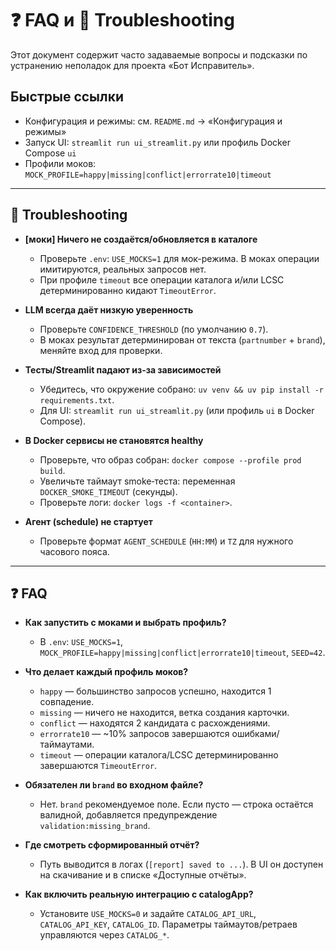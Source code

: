 # ❓ FAQ и 🧯 Troubleshooting

Этот документ содержит часто задаваемые вопросы и подсказки по устранению неполадок для проекта «Бот Исправитель».

## Быстрые ссылки
- Конфигурация и режимы: см. `README.md` → «Конфигурация и режимы»
- Запуск UI: `streamlit run ui_streamlit.py` или профиль Docker Compose `ui`
- Профили моков: `MOCK_PROFILE=happy|missing|conflict|errorrate10|timeout`

---

## 🧯 Troubleshooting

- **[моки] Ничего не создаётся/обновляется в каталоге**
  - Проверьте `.env`: `USE_MOCKS=1` для мок-режима. В моках операции имитируются, реальных запросов нет.
  - При профиле `timeout` все операции каталога и/или LCSC детерминированно кидают `TimeoutError`.

- **LLM всегда даёт низкую уверенность**
  - Проверьте `CONFIDENCE_THRESHOLD` (по умолчанию `0.7`).
  - В моках результат детерминирован от текста (`partnumber` + `brand`), меняйте вход для проверки.

- **Тесты/Streamlit падают из‑за зависимостей**
  - Убедитесь, что окружение собрано: `uv venv && uv pip install -r requirements.txt`.
  - Для UI: `streamlit run ui_streamlit.py` (или профиль `ui` в Docker Compose).

- **В Docker сервисы не становятся healthy**
  - Проверьте, что образ собран: `docker compose --profile prod build`.
  - Увеличьте таймаут smoke‑теста: переменная `DOCKER_SMOKE_TIMEOUT` (секунды).
  - Проверьте логи: `docker logs -f <container>`.

- **Агент (schedule) не стартует**
  - Проверьте формат `AGENT_SCHEDULE` (`HH:MM`) и `TZ` для нужного часового пояса.

---

## ❓ FAQ

- **Как запустить с моками и выбрать профиль?**
  - В `.env`: `USE_MOCKS=1`, `MOCK_PROFILE=happy|missing|conflict|errorrate10|timeout`, `SEED=42`.

- **Что делает каждый профиль моков?**
  - `happy` — большинство запросов успешно, находится 1 совпадение.
  - `missing` — ничего не находится, ветка создания карточки.
  - `conflict` — находятся 2 кандидата с расхождениями.
  - `errorrate10` — ~10% запросов завершаются ошибками/таймаутами.
  - `timeout` — операции каталога/LCSC детерминированно завершаются `TimeoutError`.

- **Обязателен ли `brand` во входном файле?**
  - Нет. `brand` рекомендуемое поле. Если пусто — строка остаётся валидной, добавляется предупреждение `validation:missing_brand`.

- **Где смотреть сформированный отчёт?**
  - Путь выводится в логах (`[report] saved to ...`). В UI он доступен на скачивание и в списке «Доступные отчёты».

- **Как включить реальную интеграцию с catalogApp?**
  - Установите `USE_MOCKS=0` и задайте `CATALOG_API_URL`, `CATALOG_API_KEY`, `CATALOG_ID`. Параметры таймаутов/ретраев управляются через `CATALOG_*`.

